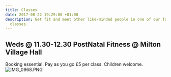 ```yaml
---
title: Classes
date: 2017-08-22 19:29:00 +01:00
description: Get fit and meet other like-minded people in one of our fun yet effective
  classes.
---
```


## Weds @ 11.30-12.30 PostNatal Fitness @ Milton Village Hall
Booking essential.
Pay as you go £5 per class.
Children welcome.
![IMG_0968.PNG](/uploads/IMG_0968.PNG)